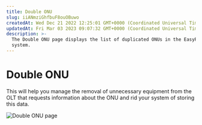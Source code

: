 ```yaml
---
title: Double ONU
slug: iiANmziGhfbuF8ouOBuwo
createdAt: Wed Dec 21 2022 12:25:01 GMT+0000 (Coordinated Universal Time)
updatedAt: Fri Mar 03 2023 09:07:32 GMT+0000 (Coordinated Universal Time)
description: >-
  The Double ONU page displays the list of duplicated ONUs in the EasyPon
  system.
---
```


# Double ONU

This will help you manage the removal of unnecessary equipment from the OLT that requests information about the ONU and rid your system of storing this data.

![Double ONU page](../.gitbook/assets/zdDlhB3S2yTs5YxUt5vDQ\_image.png)
